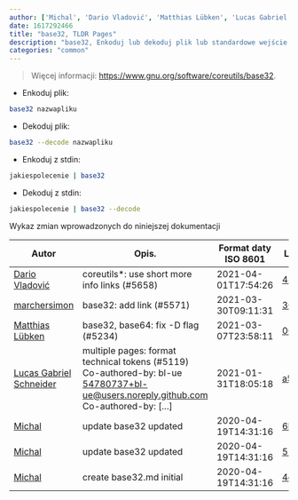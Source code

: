 ```yaml
---
author: ['Michal', 'Dario Vladović', 'Matthias Lübken', 'Lucas Gabriel Schneider', 'marchersimon']
date: 1617292466
title: "base32, TLDR Pages"
description: "base32, Enkoduj lub dekoduj plik lub standardowe wejście do/z Base32, na standardowe wyjście."
categories: "common"
---
```

> Więcej informacji: <https://www.gnu.org/software/coreutils/base32>.

- Enkoduj plik:

```bash
base32 nazwapliku
```

- Dekoduj plik:

```bash
base32 --decode nazwapliku
```

- Enkoduj z stdin:

```bash
jakiespolecenie | base32
```

- Dekoduj z stdin:

```bash
jakiespolecenie | base32 --decode
```
Wykaz zmian wprowadzonych do niniejszej dokumentacji


Autor | Opis. | Format daty ISO 8601 | Link do GitHub
------|-----|-----|-----
[Dario Vladović](mailto:d.vladimyr@gmail.com) | coreutils*: use short more info links (#5658) | 2021-04-01T17:54:26 | [4830093903f6](https://github.com/tldr-pages/tldr/commit/4830093903f66ccf3ebbc2ecf477286e45edac59)
[marchersimon](mailto:50295997+marchersimon@users.noreply.github.com) | base32: add link (#5571) | 2021-03-30T09:11:31 | [30331c3d152d](https://github.com/tldr-pages/tldr/commit/30331c3d152d78ba495f78b7759f04b7bcd46f9f)
[Matthias Lübken](mailto:matthias.luebken@gmail.com) | base32, base64: fix -D flag (#5234) | 2021-03-07T23:58:11 | [00e00396a42a](https://github.com/tldr-pages/tldr/commit/00e00396a42a8b5fcc189909a1aae3173e513f72)
[Lucas Gabriel Schneider](mailto:casdpa@gmail.com) | multiple pages: format technical tokens (#5119) Co-authored-by: bl-ue <54780737+bl-ue@users.noreply.github.com> Co-authored-by: [...] | 2021-01-31T18:05:18 | [a5fe31bc47ae](https://github.com/tldr-pages/tldr/commit/a5fe31bc47aece3efa5e66b52b3cf384f27d5d72)
[Michal](mailto:mich.biesiada@gmail.com) | update base32 updated | 2020-04-19T14:31:16 | [6b389acca1bb](https://github.com/tldr-pages/tldr/commit/6b389acca1bbe8b6ffcb433623b305773401fec8)
[Michal](mailto:mich.biesiada@gmail.com) | update base32 updated | 2020-04-19T14:31:16 | [557c588cd916](https://github.com/tldr-pages/tldr/commit/557c588cd916777426b02697c4f1367513bddfbe)
[Michal](mailto:mich.biesiada@gmail.com) | create base32.md initial | 2020-04-19T14:31:16 | [4e9414d61d97](https://github.com/tldr-pages/tldr/commit/4e9414d61d97c8a6aef4a769e157ce36cf748ec8)

